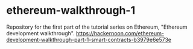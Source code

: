 # ethereum-walkthrough-1
Repository for the first part of the tutorial series on Ethereum, "Ethereum development walkthrough". 
https://hackernoon.com/ethereum-development-walkthrough-part-1-smart-contracts-b3979e6e573e
